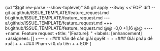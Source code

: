 (cd "$(git rev-parse --show-toplevel)" && git apply --3way <<'EOF'
diff --git a/.github/ISSUE_TEMPLATE/feature_request.md b/.github/ISSUE_TEMPLATE/feature_request.md
--- a/.github/ISSUE_TEMPLATE/feature_request.md
+++ b/.github/ISSUE_TEMPLATE/feature_request.md
@@ -0,0 +1,16 @@
+---
+name: Feature request
+title: "[Feature]: "
+labels: [enhancement]
+assignees: []
+---
+
+### Vấn đề cần giải quyết
+
+
+### Giải pháp đề xuất
+
+
+### Phạm vi & ưu tiên
+
+
EOF
)
